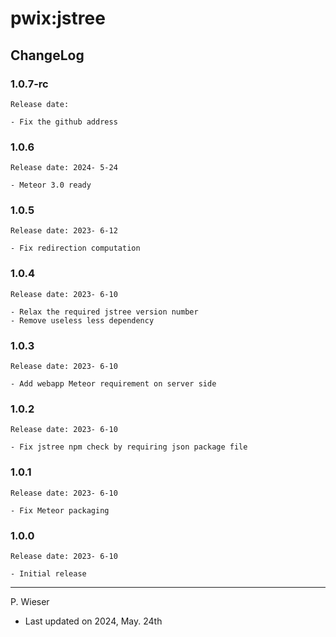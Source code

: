 # pwix:jstree

## ChangeLog

### 1.0.7-rc

    Release date: 

    - Fix the github address

### 1.0.6

    Release date: 2024- 5-24

    - Meteor 3.0 ready

### 1.0.5

    Release date: 2023- 6-12

    - Fix redirection computation

### 1.0.4

    Release date: 2023- 6-10

    - Relax the required jstree version number
    - Remove useless less dependency

### 1.0.3

    Release date: 2023- 6-10

    - Add webapp Meteor requirement on server side

### 1.0.2

    Release date: 2023- 6-10

    - Fix jstree npm check by requiring json package file

### 1.0.1

    Release date: 2023- 6-10

    - Fix Meteor packaging

### 1.0.0

    Release date: 2023- 6-10

    - Initial release

---
P. Wieser
- Last updated on 2024, May. 24th
